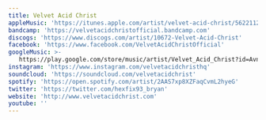 ```yaml
---
title: Velvet Acid Christ
appleMusic: 'https://itunes.apple.com/artist/velvet-acid-christ/56221127'
bandcamp: 'https://velvetacidchristofficial.bandcamp.com'
discogs: 'https://www.discogs.com/artist/10672-Velvet-Acid-Christ'
facebook: 'https://www.facebook.com/VelvetAcidChristOfficial'
googleMusic: >-
   https://play.google.com/store/music/artist/Velvet_Acid_Christ?id=Avnmffo6avujmvfwo24canifx3y
instagram: 'https://www.instagram.com/velvetacidchristhq'
soundcloud: 'https://soundcloud.com/velvetacidchrist'
spotify: 'https://open.spotify.com/artist/2AAS7xp8XZFaqCvmL2hyeG'
twitter: 'https://twitter.com/hexfix93_bryan'
website: 'http://www.velvetacidchrist.com'
youtube: ''
---
```

